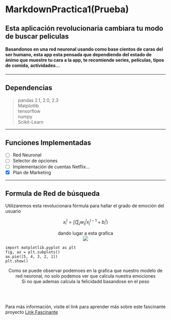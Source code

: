 # MarkdownPractica1(Prueba)
## Esta aplicación revolucionaria cambiara tu modo de buscar peliculas
#### Basandonos en una red neuronal usando como base cientos de caras del ser humano, esta app esta pensada que dependiendo del estado de ánimo que muestre tu cara a la app, te recomiende series, películas, tipos de comida, actividades...
* * *
## Dependencias
> pandas 2.1, 2.0, 2.3
> <br>
> Matplotlib
> <br>
> tensorflow
> <br>
> numpy
> <br>
> Scikit-Learn
* * *
## Funciones Implementadas
* [ ] Red Neuronal
* [ ] Selector de opciones
* [ ] Implementación de cuentas Netflix...
* [x] Plan de Marketing
* * *
## Formula de Red de búsqueda
Utilizaremos esta revolucionara fórmula para hallar el grado de emoción del usuario

$$
  x^l_i = \int(\sum_j w^l_{ij}x^{l-1}_j+b^l_i)
$$

<p align="center">
dando lugar a esta grafica
<br>
<img src="https://encrypted-tbn0.gstatic.com/images?q=tbn:ANd9GcS9c3cwVcO64S4t8X7-SVBMSUid7wKeYnVTew&usqp=CAU)">
</p>

~~~
import matplotlib.pyplot as plt
fig, ax = plt.subplots()
ax.pie([5, 4, 3, 2, 1])
plt.show()
~~~

<p align="center">
  Como se puede observar podemoes en la grafica que nuestro modelo de red neuronal, no solo podemos ver que calcula nuestra emociones
<br>
  Si no que ademas calcula la felicidadd basandose en el peso
</p>
<br>
<br>

Para más información, visite el link para aprender más sobre este fascinante proyecto [Link Fascinante](https://www.freecodecamp.org/news/neural-networks-for-dummies-a-quick-intro-to-this-fascinating-field-795b1705104a)

